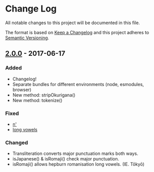 # Change Log
All notable changes to this project will be documented in this file.

The format is based on [Keep a Changelog](http://keepachangelog.com/)
and this project adheres to [Semantic Versioning](http://semver.org/).

<!--
- TITLE
  - Add link at EOF to compare changes:
    - [2.2.3]: https://github.com/Kaniwani/KanaWana/compare/2.2.2...2.2.3
  - List release date in YYYY-MM-DD format
- DETAILS
  - Added: for new features.
  - Changed: for changes in existing functionality.
  - Deprecated: for once-stable features removed in upcoming releases.
  - Removed: for deprecated features removed in this release.
  - Fixed: for any bug fixes.
  - Security: to invite users to upgrade in case of vulnerabilities.
-->

<!--
## [Unreleased]
### Add any unpublished changes here as they are made, for easy reference come release time.
-->

## [2.0.0] - 2017-06-17
### Added
- Changelog!
- Separate bundles for different environments (node, esmodules, browser)
- New method: stripOkurigana()
- New method: tokenize()

### Fixed
- [n']()
- [long vowels]()

### Changed
- Transliteration converts major punctuation marks both ways.
- isJapanese() & isRomaji() check major punctuation.
- isRomaji() allows hepburn romanisation long vowels. (IE. Tōkyō)


[2.0.0]: https://github.com/WaniKani/WanaKana/compare/2.0.0...1.3.7
